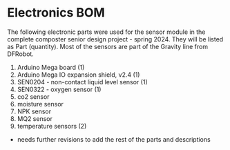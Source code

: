 # Electronics BOM
The following electronic parts were used for the sensor module in the complete composter senior design project - spring 2024. 
They will be listed as Part (quantity). Most of the sensors are part of the Gravity line from DFRobot. 

1. Arduino Mega board (1)
2. Arduino Mega IO expansion shield, v2.4 (1)
3. SEN0204 - non-contact liquid level sensor (1)
4. SEN0322 - oxygen sensor (1)
5. co2 sensor
6. moisture sensor
7. NPK sensor
8. MQ2 sensor
9. temperature sensors (2)

* needs further revisions to add the rest of the parts and descriptions
